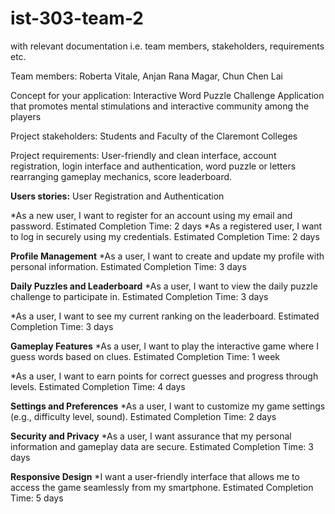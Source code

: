 # ist-303-team-2
with relevant documentation i.e. team members, stakeholders, requirements etc.

Team members: Roberta Vitale, Anjan Rana Magar, Chun Chen Lai

Concept for your application: Interactive Word Puzzle Challenge Application that promotes mental stimulations and interactive community among the players

Project stakeholders: Students and Faculty of the Claremont Colleges

Project requirements: User-friendly and clean interface, account registration, login interface and authentication, word puzzle or letters rearranging gameplay mechanics, score leaderboard.

**Users stories:**
User Registration and Authentication

*As a new user, I want to register for an account using my email and password.
Estimated Completion Time: 2 days
*As a registered user, I want to log in securely using my credentials.
Estimated Completion Time: 2 days

**Profile Management**
*As a user, I want to create and update my profile with personal information.
Estimated Completion Time: 3 days

**Daily Puzzles and Leaderboard**
*As a user, I want to view the daily puzzle challenge to participate in.
Estimated Completion Time: 3 days

*As a user, I want to see my current ranking on the leaderboard.
Estimated Completion Time: 3 days

**Gameplay Features**
*As a user, I want to play the interactive game where I guess words based on clues.
Estimated Completion Time: 1 week

*As a user, I want to earn points for correct guesses and progress through levels.
Estimated Completion Time: 4 days

**Settings and Preferences**
*As a user, I want to customize my game settings (e.g., difficulty level, sound).
Estimated Completion Time: 2 days

**Security and Privacy**
*As a user, I want assurance that my personal information and gameplay data are secure.
Estimated Completion Time: 3 days

**Responsive Design**
*I want a user-friendly interface that allows me to access the game seamlessly from my smartphone.
Estimated Completion Time: 5 days
